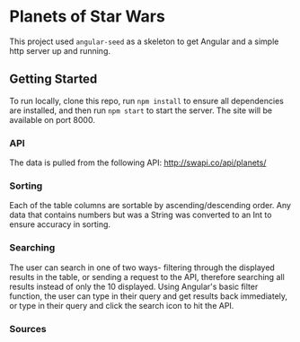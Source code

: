 # Planets of Star Wars

This project used `angular-seed` as a skeleton to get Angular and a simple http server up and running.

## Getting Started

To run locally, clone this repo, run `npm install` to ensure all dependencies are installed, and then run `npm start` to start the server. The site will be available on port 8000.

### API

The data is pulled from the following API:  http://swapi.co/api/planets/ 

### Sorting 

Each of the table columns are sortable by ascending/descending order. Any data that contains numbers but was a String was converted to an Int to ensure accuracy in sorting.

### Searching

The user can search in one of two ways- filtering through the displayed results in the table, or sending a request to the API, therefore searching all results instead of only the 10 displayed. Using Angular's basic filter function, the user can type in their query and get results back immediately, or type in their query and click the search icon to hit the API.

### Sources

[angularjs]: https://angularjs.org/
[bower]: http://bower.io/
[http-server]: https://github.com/indexzero/http-server
